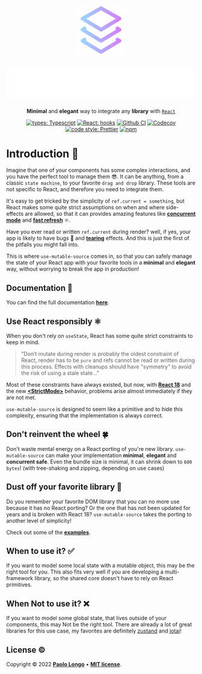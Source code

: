 <div align="center">
  
<br>

<img src="./docs/src/public/logo.png" width="25%" /> <br>

<h1><img src="./docs/src/public/text.svg"></h1>

**Minimal** and **elegant** way to integrate any **library** with [`React`](https://reactjs.org/)

[![types: Typescript](https://img.shields.io/badge/types-Typescript-3178C6?style=flat-square&logo=typescript)](https://www.typescriptlang.org/)
[![React: hooks](https://img.shields.io/badge/React-hooks-26C9FF?style=flat-square&logo=react)](http://npm.im/use-mutable-source)
[![Github CI](https://img.shields.io/github/workflow/status/paol-imi/use-mutable-source/Node.js%20CI?style=flat-square)](https://github.com/paol-imi/use-mutable-source/actions/workflows/ci.yml)
[![Codecov](https://img.shields.io/codecov/c/github/paol-imi/use-mutable-source?color=44cc11&logo=codecov&style=flat-square)](https://codecov.io/gh/paol-imi/use-mutable-source)
[![code style: Prettier](https://img.shields.io/badge/code_style-Prettier-ff69b4.svg?style=flat-square&logo=prettier)](https://prettier.io/)
[![npm](https://img.shields.io/npm/v/use-mutable-source.svg?style=flat-square)](http://npm.im/use-mutable-source)

</div>

# Introduction 📖

Imagine that one of your components has some complex interactions, and you have the perfect tool to manage them 😎. It can be anything, from a classic `state machine`, to your favorite `drag and drop` library. These tools are not specific to React, and therefore you need to integrate them.

It's easy to get tricked by the simplicity of `ref.current = something`, but React makes some quite strict assumptions on when and where side-effects are allowed, so that it can provides amazing features like [**concurrent mode**](https://reactjs.org/blog/2022/03/29/react-v18.html#what-is-concurrent-react) and [**fast refresh**](https://www.npmjs.com/package/react-refresh) ⚛️.

Have you ever read or written `ref.current` during render? well, if yes, your app is likely to have bugs 🐞 and [**tearing**](https://github.com/reactwg/react-18/discussions/69) effects. And this is just the first of the pitfalls you might fall into.

This is where `use-mutable-source` comes in, so that you can safely manage the state of your React app with your favorite tools in a **minimal** and **elegant** way, without worrying to break the app in production!

## Documentation 📘

You can find the full documentation [**here**](https://paol-imi.github.io/use-mutable-source).

## Use React responsibly ⚛️

When you don't rely on `useState`, React has some quite strict constraints to keep in mind.

> "Don’t mutate during render is probably the oldest constraint of React, render has to be `pure` and refs cannot be read or written during this process. Effects with cleanups should have "symmetry" to avoid the risk of using a stale state..."

Most of these constraints have always existed, but now, with [**React 18**](https://reactjs.org/blog/2022/03/29/react-v18.html) and the new [**\<StrictMode\>**](https://github.com/reactwg/react-18/discussions/18) behavior, problems arise almost immediately if they are not met.

`use-mutable-source` is designed to seem like a primitive and to hide this complexity, ensuring that the implementation is always correct.

## Don't reinvent the wheel 🍀

Don't waste mental energy on a React porting of you're new library. `use-mutable-source` can make your implementation **minimal**, **elegant** and **concurrent safe**. Even the bundle size is minimal, it can shrink down to `600 bytes`! (with tree-shaking and zipping, depending on use cases)

## Dust off your favorite library 🎁

Do you remember your favorite DOM library that you can no more use because it has no React porting? Or the one that has not been updated for years and is broken with React 18? `use-mutable-source` takes the porting to another level of simplicity!

Check out some of the [**examples**](https://paol-imi.github.io/use-mutable-source/examples/gsap.html).

## When to use it? ✅

If you want to model some local state with a mutable object, this may be the right tool for you. This also fits very well if you are developing a multi-framework library, so the shared core doesn't have to rely on React primitives.

## When Not to use it? ❌

If you want to model some global state, that lives outside of your components, this may Not be the right tool. There are already a lot of great libraries for this use case, my favorites are definitely [zustand](https://github.com/pmndrs/zustand) and [jotai](https://github.com/pmndrs/jotai)!

## License ©

Copyright © 2022 [**Paolo Longo**](https://github.com/paol-imi) • [**MIT license**](LICENSE).
